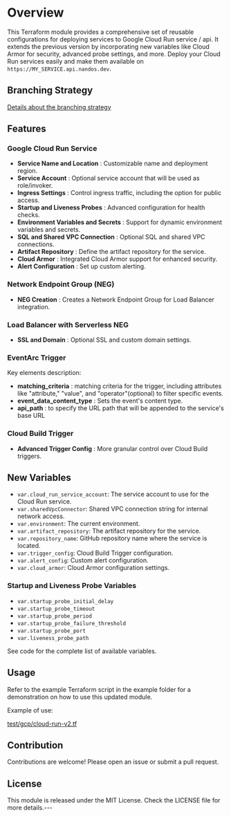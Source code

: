 # Overview

This Terraform module provides a comprehensive set of reusable configurations for deploying services to Google Cloud Run service / api. It extends the previous version by incorporating new variables like Cloud Armor for security, advanced probe settings, and more. Deploy your Cloud Run services easily and make them available on `https://MY_SERVICE.api.nandos.dev`.

## Branching Strategy

[Details about the branching strategy](https://chat.openai.com/cloud-cloudbuild-trigger/README.md)

## Features

### Google Cloud Run Service

- **Service Name and Location** : Customizable name and deployment region.
- **Service Account** : Optional service account that will be used as role/invoker.
- **Ingress Settings** : Control ingress traffic, including the option for public access.
- **Startup and Liveness Probes** : Advanced configuration for health checks.
- **Environment Variables and Secrets** : Support for dynamic environment variables and secrets.
- **SQL and Shared VPC Connection** : Optional SQL and shared VPC connections.
- **Artifact Repository** : Define the artifact repository for the service.
- **Cloud Armor** : Integrated Cloud Armor support for enhanced security.
- **Alert Configuration** : Set up custom alerting.

### Network Endpoint Group (NEG)

- **NEG Creation** : Creates a Network Endpoint Group for Load Balancer integration.

### Load Balancer with Serverless NEG

- **SSL and Domain** : Optional SSL and custom domain settings.

### EventArc Trigger

Key elements description:

- **matching_criteria** : matching criteria for the trigger, including attributes like "attribute," "value", and "operator"(optional) to filter specific events.
- **event_data_content_type** : Sets the event's content type.
- **api_path** : to specify the URL path that will be appended to the service's base URL

### Cloud Build Trigger

- **Advanced Trigger Config** : More granular control over Cloud Build triggers.

## New Variables

- `var.cloud_run_service_account`: The service account to use for the Cloud Run service.
- `var.sharedVpcConnector`: Shared VPC connection string for internal network access.
- `var.environment`: The current environment.
- `var.artifact_repository`: The artifact repository for the service.
- `var.repository_name`: GitHub repository name where the service is located.
- `var.trigger_config`: Cloud Build Trigger configuration.
- `var.alert_config`: Custom alert configuration.
- `var.cloud_armor`: Cloud Armor configuration settings.

### Startup and Liveness Probe Variables

- `var.startup_probe_initial_delay`
- `var.startup_probe_timeout`
- `var.startup_probe_period`
- `var.startup_probe_failure_threshold`
- `var.startup_probe_port`
- `var.liveness_probe_path`

See code for the complete list of available variables.

## Usage

Refer to the example Terraform script in the example folder for a demonstration on how to use this updated module.

Example of use:

[test/gcp/cloud-run-v2.tf](https://chat.openai.com/test/gcp/cloud-run-v2.tf)

## Contribution

Contributions are welcome! Please open an issue or submit a pull request.

## License

This module is released under the MIT License. Check the LICENSE file for more details.---
